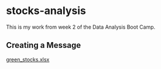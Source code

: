 # stocks-analysis
This is my work from week 2 of the Data Analysis Boot Camp.

## Creating a Message

[green_stocks.xlsx](https://github.com/efuen0077/stocks-analysis/files/4352654/green_stocks.xlsx)

